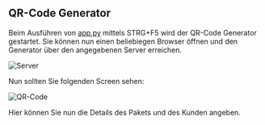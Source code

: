 ## QR-Code Generator

Beim Ausführen von [app.py](https://github.com/denisepostl/pacman/blob/main/QR_Code_Generator/app.py) mittels STRG+F5 wird der QR-Code Generator gestartet. Sie können nun
einen beliebiegen Browser öffnen und den Generator über den angegebenen Server erreichen. 

![Server](https://github.com/denisepostl/pacman/blob/main/img/server.png) <br>

Nun sollten Sie folgenden Screen sehen:

![QR-Code](https://github.com/denisepostl/pacman/blob/main/img/QR_GENERATOR.png)

Hier können Sie nun die Details des Pakets und des Kunden angeben.

